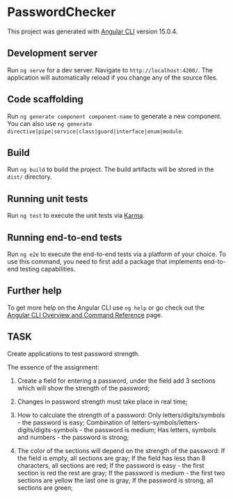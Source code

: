 # PasswordChecker

This project was generated with [Angular CLI](https://github.com/angular/angular-cli) version 15.0.4.

## Development server

Run `ng serve` for a dev server. Navigate to `http://localhost:4200/`. The application will automatically reload if you change any of the source files.

## Code scaffolding

Run `ng generate component component-name` to generate a new component. You can also use `ng generate directive|pipe|service|class|guard|interface|enum|module`.

## Build

Run `ng build` to build the project. The build artifacts will be stored in the `dist/` directory.

## Running unit tests

Run `ng test` to execute the unit tests via [Karma](https://karma-runner.github.io).

## Running end-to-end tests

Run `ng e2e` to execute the end-to-end tests via a platform of your choice. To use this command, you need to first add a package that implements end-to-end testing capabilities.

## Further help

To get more help on the Angular CLI use `ng help` or go check out the [Angular CLI Overview and Command Reference](https://angular.io/cli) page.

## TASK

Create applications to test password strength.

The essence of the assignment:

1. Create a field for entering a password, under the field add 3 sections which will show the strength of the password;

2. Changes in password strength must take place in real time;

3. How to calculate the strength of a password:
   Only letters/digits/symbols - the password is easy;
   Combination of letters-symbols/letters-digits/digits-symbols - the password is medium;
   Has letters, symbols and numbers - the password is strong;

4. The color of the sections will depend on the strength of the password:
   If the field is empty, all sections are gray;
   If the field has less than 8 characters, all sections are red;
   If the password is easy - the first section is red the rest are gray;
   If the password is medium - the first two sections are yellow the last one is gray;
   If the password is strong, all sections are green;
